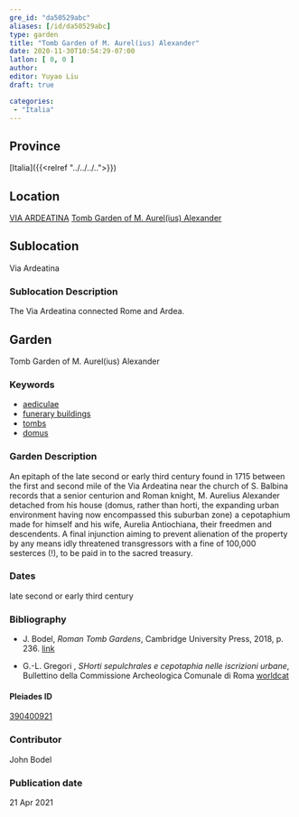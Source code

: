 ```yaml
---
gre_id: "da50529abc"
aliases: [/id/da50529abc]
type: garden
title: "Tomb Garden of M. Aurel(ius) Alexander"
date: 2020-11-30T10:54:29-07:00
latlon: [ 0, 0 ]
author:
editor: Yuyao Liu
draft: true

categories:
 - "Italia"
---
```


## Province
[Italia]({{<relref "../../../..">}})

## Location
[VIA ARDEATINA](https://pleiades.stoa.org/places/587835546)
[Tomb Garden of M. Aurel(ius) Alexander](https://pleiades.stoa.org/places/390400921)

<!--### Location Description-->

<!-- LEAVE THIS BLANK FOR NOW -->

## Sublocation
Via Ardeatina

### Sublocation Description
The Via Ardeatina connected Rome and Ardea.

## Garden

Tomb Garden of M. Aurel(ius) Alexander

### Keywords

- [aediculae](http://vocab.getty.edu/page/aat/300002574)
- [funerary buildings](http://vocab.getty.edu/page/aat/300005866)
- [tombs](http://vocab.getty.edu/page/aat/300005926)
- [domus](http://vocab.getty.edu/page/aat/300005506)
### Garden Description
An epitaph of the late second or early third century found in 1715 between the first and second mile of the Via Ardeatina near the church of S. Balbina records that a senior centurion and Roman knight, M. Aurelius Alexander detached from his house (domus, rather than horti, the expanding urban environment having now encompassed this suburban zone) a cepotaphium made for himself and his wife, Aurelia Antiochiana, their freedmen and descendents. A final injunction aiming to prevent alienation of the property by any means idly threatened transgressors with a fine of 100,000 sesterces (!), to be paid in to the sacred treasury.




### Dates
late second or early third century

### Bibliography
- J. Bodel, *Roman Tomb Gardens*, Cambridge University Press, 2018, p. 236.  [link](https://www.cambridge.org/core/books/gardens-of-the-roman-empire/roman-tomb-gardens/6BDAE36C21FFFADD3EB4E9CBD4BB8986)

- G.-L. Gregori , *SHorti sepulchrales e cepotaphia nelle iscrizioni urbane*, Bullettino della Commissione Archeologica Comunale di Roma
 [worldcat](http://www.worldcat.org/oclc/886794800)


<!--#### Periodo ID-->

<!-- [PERIODO_ID](https://pleiades.stoa.org/places/PLEIADES_ID) -->

#### Pleiades ID

[390400921](https://pleiades.stoa.org/places/390400921)



### Contributor
John Bodel


### Publication date


21 Apr 2021
<!--### Related articles-->

<!-- Links to other related articles. Leave blank for now -->
